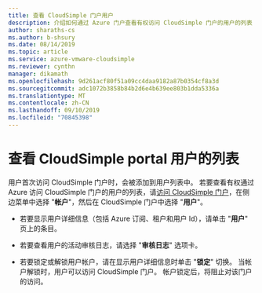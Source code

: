 ```yaml
---
title: 查看 CloudSimple 门户用户
description: 介绍如何通过 Azure 门户查看有权访问 CloudSimple 门户的用户的列表
author: sharaths-cs
ms.author: b-shsury
ms.date: 08/14/2019
ms.topic: article
ms.service: azure-vmware-cloudsimple
ms.reviewer: cynthn
manager: dikamath
ms.openlocfilehash: 9d261acf80f51a09cc4daa9182a87b0354cf8a3d
ms.sourcegitcommit: adc1072b3858b84b2d6e4b639ee803b1dda5336a
ms.translationtype: MT
ms.contentlocale: zh-CN
ms.lasthandoff: 09/10/2019
ms.locfileid: "70845398"
---
```

# <a name="view-the-list-of-cloudsimple-portal-users"></a>查看 CloudSimple portal 用户的列表

用户首次访问 CloudSimple 门户时，会被添加到用户列表中。 若要查看有权通过 Azure 访问 CloudSimple 门户的用户的列表，请[访问 CloudSimple 门户](access-cloudsimple-portal.md)，在侧边菜单中选择 "**帐户**"，然后在 CloudSimple 门户中选择 "**用户**"。

* 若要显示用户详细信息（包括 Azure 订阅、租户和用户 Id），请单击 "**用户**" 页上的条目。

* 若要查看用户的活动审核日志，请选择 "**审核日志**" 选项卡。
* 若要锁定或解锁用户帐户，请在显示用户详细信息时单击 "**锁定**" 切换。 当帐户解锁时，用户可以访问 CloudSimple 门户。 帐户锁定后，将阻止对该门户的访问。
